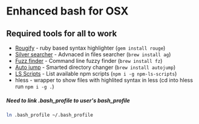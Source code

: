 # Enhanced bash for OSX
## Required tools for all to work
* [Rougify](https://github.com/jneen/rouge) - ruby based syntax highlighter (```gem install rouge```)
* [Silver searcher](https://github.com/ggreer/the_silver_searcher) - Advnaced in files searcher (```brew install ag```)
* [Fuzz finder](https://github.com/junegunn/fzf) - Command line fuzzy finder (```brew install fz```)
* [Auto jump](https://github.com/wting/autojump) - Smarted directory changer (```brew install autojump```)
* [LS Scripts](https://www.npmjs.com/package/npm-ls-scripts) - List available npm scripts (```npm i -g npm-ls-scripts```)
* hless - wrapper to show files with highlited syntax in less (cd into hless run ```npm i -g .```)

##### Need to link .bash_profile to user's bash_profile
```bash
ln .bash_profile ~/.bash_profile
```
